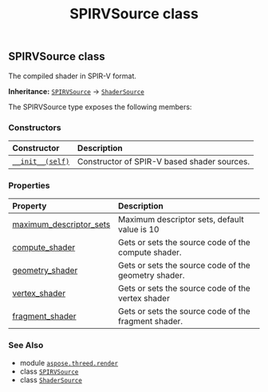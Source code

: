 ﻿---
title: SPIRVSource class
second_title: Aspose.3D for Python via .NET API References
description: 
type: docs
weight: 330
url: /python-net/aspose.threed.render/spirvsource/
is_root: false
---

## SPIRVSource class

The compiled shader in SPIR-V format.



**Inheritance:** [`SPIRVSource`](/3d/python-net/aspose.threed.render/spirvsource) → 
[`ShaderSource`](/3d/python-net/aspose.threed.render/shadersource)



The SPIRVSource type exposes the following members:

### Constructors
| Constructor | Description |
| :- | :- |
| [`__init__(self)`](/3d/python-net/aspose.threed.render/spirvsource/__init__/#) | Constructor of SPIR-V based shader sources. |


### Properties
| Property | Description |
| :- | :- |
| [maximum_descriptor_sets](/3d/python-net/aspose.threed.render/spirvsource/maximum_descriptor_sets) | Maximum descriptor sets, default value is 10 |
| [compute_shader](/3d/python-net/aspose.threed.render/spirvsource/compute_shader) | Gets or sets the source code of the compute shader. |
| [geometry_shader](/3d/python-net/aspose.threed.render/spirvsource/geometry_shader) | Gets or sets the source code of the geometry shader. |
| [vertex_shader](/3d/python-net/aspose.threed.render/spirvsource/vertex_shader) | Gets or sets the source code of the vertex shader |
| [fragment_shader](/3d/python-net/aspose.threed.render/spirvsource/fragment_shader) | Gets or sets the source code of the fragment shader. |



### See Also
* module [`aspose.threed.render`](..)
* class [`SPIRVSource`](/3d/python-net/aspose.threed.render/spirvsource)
* class [`ShaderSource`](/3d/python-net/aspose.threed.render/shadersource)
